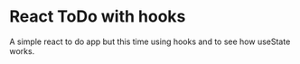# React ToDo with hooks
A simple react to do app but this time using hooks and to see how useState works.

